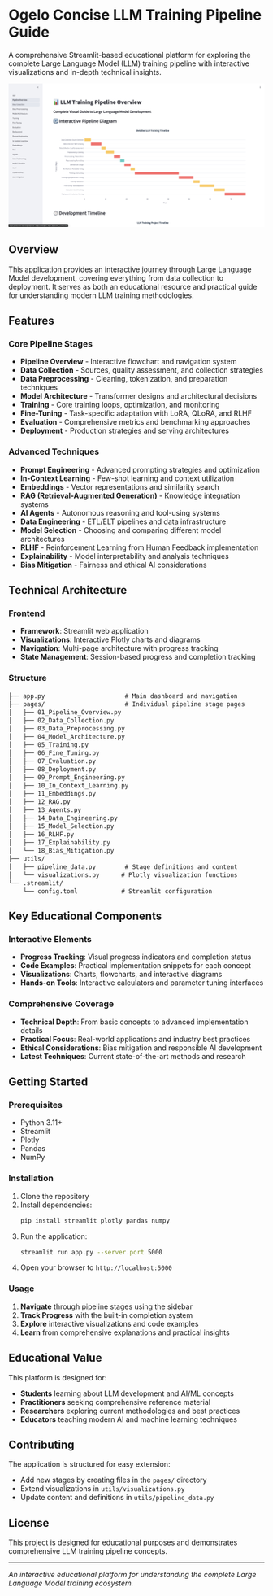 # Ogelo Concise LLM Training Pipeline Guide

A comprehensive Streamlit-based educational platform for exploring the complete Large Language Model (LLM) training pipeline with interactive visualizations and in-depth technical insights.

![LLM Training Guide](screenshot/llm_guide.png)

## Overview

This application provides an interactive journey through Large Language Model development, covering everything from data collection to deployment. It serves as both an educational resource and practical guide for understanding modern LLM training methodologies.

## Features

### Core Pipeline Stages
- **Pipeline Overview** - Interactive flowchart and navigation system
- **Data Collection** - Sources, quality assessment, and collection strategies
- **Data Preprocessing** - Cleaning, tokenization, and preparation techniques
- **Model Architecture** - Transformer designs and architectural decisions
- **Training** - Core training loops, optimization, and monitoring
- **Fine-Tuning** - Task-specific adaptation with LoRA, QLoRA, and RLHF
- **Evaluation** - Comprehensive metrics and benchmarking approaches
- **Deployment** - Production strategies and serving architectures

### Advanced Techniques
- **Prompt Engineering** - Advanced prompting strategies and optimization
- **In-Context Learning** - Few-shot learning and context utilization
- **Embeddings** - Vector representations and similarity search
- **RAG (Retrieval-Augmented Generation)** - Knowledge integration systems
- **AI Agents** - Autonomous reasoning and tool-using systems
- **Data Engineering** - ETL/ELT pipelines and data infrastructure
- **Model Selection** - Choosing and comparing different model architectures
- **RLHF** - Reinforcement Learning from Human Feedback implementation
- **Explainability** - Model interpretability and analysis techniques
- **Bias Mitigation** - Fairness and ethical AI considerations

## Technical Architecture

### Frontend
- **Framework**: Streamlit web application
- **Visualizations**: Interactive Plotly charts and diagrams
- **Navigation**: Multi-page architecture with progress tracking
- **State Management**: Session-based progress and completion tracking

### Structure
```
├── app.py                      # Main dashboard and navigation
├── pages/                      # Individual pipeline stage pages
│   ├── 01_Pipeline_Overview.py
│   ├── 02_Data_Collection.py
│   ├── 03_Data_Preprocessing.py
│   ├── 04_Model_Architecture.py
│   ├── 05_Training.py
│   ├── 06_Fine_Tuning.py
│   ├── 07_Evaluation.py
│   ├── 08_Deployment.py
│   ├── 09_Prompt_Engineering.py
│   ├── 10_In_Context_Learning.py
│   ├── 11_Embeddings.py
│   ├── 12_RAG.py
│   ├── 13_Agents.py
│   ├── 14_Data_Engineering.py
│   ├── 15_Model_Selection.py
│   ├── 16_RLHF.py
│   ├── 17_Explainability.py
│   └── 18_Bias_Mitigation.py
├── utils/
│   ├── pipeline_data.py        # Stage definitions and content
│   └── visualizations.py      # Plotly visualization functions
└── .streamlit/
    └── config.toml            # Streamlit configuration
```

## Key Educational Components

### Interactive Elements
- **Progress Tracking**: Visual progress indicators and completion status
- **Code Examples**: Practical implementation snippets for each concept
- **Visualizations**: Charts, flowcharts, and interactive diagrams
- **Hands-on Tools**: Interactive calculators and parameter tuning interfaces

### Comprehensive Coverage
- **Technical Depth**: From basic concepts to advanced implementation details
- **Practical Focus**: Real-world applications and industry best practices
- **Ethical Considerations**: Bias mitigation and responsible AI development
- **Latest Techniques**: Current state-of-the-art methods and research

## Getting Started

### Prerequisites
- Python 3.11+
- Streamlit
- Plotly
- Pandas
- NumPy

### Installation
1. Clone the repository
2. Install dependencies:
   ```bash
   pip install streamlit plotly pandas numpy
   ```
3. Run the application:
   ```bash
   streamlit run app.py --server.port 5000
   ```
4. Open your browser to `http://localhost:5000`

### Usage
1. **Navigate** through pipeline stages using the sidebar
2. **Track Progress** with the built-in completion system
3. **Explore** interactive visualizations and code examples
4. **Learn** from comprehensive explanations and practical insights

## Educational Value

This platform is designed for:
- **Students** learning about LLM development and AI/ML concepts
- **Practitioners** seeking comprehensive reference material
- **Researchers** exploring current methodologies and best practices
- **Educators** teaching modern AI and machine learning techniques

## Contributing

The application is structured for easy extension:
- Add new stages by creating files in the `pages/` directory
- Extend visualizations in `utils/visualizations.py`
- Update content and definitions in `utils/pipeline_data.py`

## License

This project is designed for educational purposes and demonstrates comprehensive LLM training pipeline concepts.

---

*An interactive educational platform for understanding the complete Large Language Model training ecosystem.*

